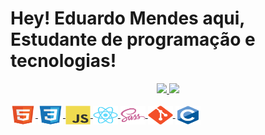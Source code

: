 # Hey! Eduardo Mendes aqui, Estudante de programação e tecnologias!
<div align="center">
  <a href="https://github.com/mendeseduardo">
  <img height="150em" src="https://github-readme-stats.vercel.app/api?username=mendeseduardo&show_icons=true&theme=tokyonight&include_all_commits=true&count_private=true"/>
  <img height="150em" src="https://github-readme-stats.vercel.app/api/top-langs/?username=mendeseduardo&layout=compact&langs_count=7&theme=tokyonight"/>
</div>
<div style="display: inline_block"><br>
  <img align="center" alt="ME-HTML" height="30" width="40" src="https://github.com/devicons/devicon/blob/master/icons/html5/html5-original.svg">
  <img align="center" alt="ME_CSS" height="30" width="40" src="https://github.com/devicons/devicon/blob/master/icons/css3/css3-original.svg">
  <img align="center" alt="ME_Js" height="30" width="40" src="https://github.com/devicons/devicon/blob/master/icons/javascript/javascript-original.svg">
  <img align="center" alt="ME_Js" height="30" width="40" src="https://github.com/devicons/devicon/blob/master/icons/react/react-original.svg">
  <img align="center" alt="ME_Js" height="30" width="40" src="https://github.com/devicons/devicon/blob/master/icons/sass/sass-original.svg">
  <img align="center" alt="ME_Js" height="30" width="40" src="https://github.com/devicons/devicon/blob/master/icons/git/git-original.svg">
  <img align="center" alt="ME_C" height="30" width="40" src="https://github.com/devicons/devicon/blob/master/icons/c/c-original.svg">
</div>
